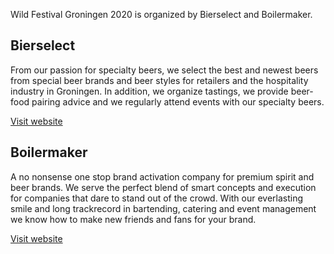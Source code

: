 Wild Festival Groningen 2020 is organized by Bierselect and Boilermaker.

## Bierselect

From our passion for specialty beers, we select the best and newest beers from special beer brands and beer styles for retailers and the hospitality industry in Groningen. In addition, we organize tastings, we provide beer-food pairing advice and we regularly attend events with our specialty beers.

[Visit website](http://www.bierselect.nl/)

## Boilermaker

A no nonsense one stop brand activation company for premium spirit and beer brands. We serve the perfect blend of smart concepts and execution for companies that dare to stand out of the crowd. With our everlasting smile and long trackrecord in bartending, catering and event management we know how to make new friends and fans for your brand.

[Visit website](https://www.boilermaker.nl/)

